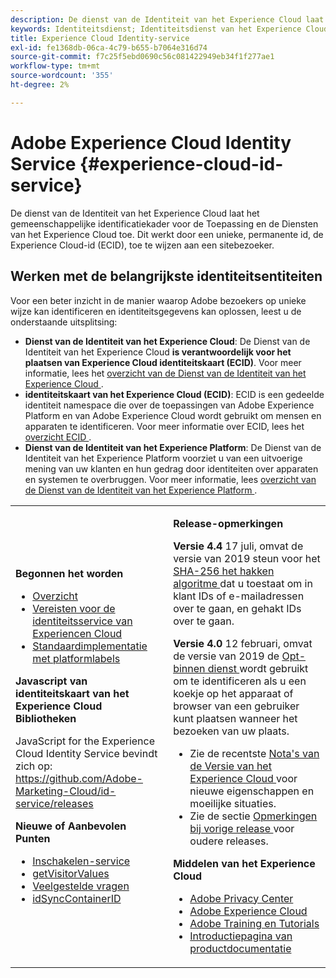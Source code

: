 ```yaml
---
description: De dienst van de Identiteit van het Experience Cloud laat het gemeenschappelijke identificatiekader voor de Toepassing en de Diensten van het Experience Cloud toe. Dit werkt door een unieke, permanente id, de Experience Cloud-id (ECID), toe te wijzen aan een sitebezoeker.
keywords: Identiteitsdienst; Identiteitsdienst van het Experience Cloud;
title: Experience Cloud Identity-service
exl-id: fe1368db-06ca-4c79-b655-b7064e316d74
source-git-commit: f7c25f5ebd0690c56c081422949eb34f1f277ae1
workflow-type: tm+mt
source-wordcount: '355'
ht-degree: 2%

---
```


# Adobe Experience Cloud Identity Service {#experience-cloud-id-service}

De dienst van de Identiteit van het Experience Cloud laat het gemeenschappelijke identificatiekader voor de Toepassing en de Diensten van het Experience Cloud toe. Dit werkt door een unieke, permanente id, de Experience Cloud-id (ECID), toe te wijzen aan een sitebezoeker.

## Werken met de belangrijkste identiteitsentiteiten

Voor een beter inzicht in de manier waarop Adobe bezoekers op unieke wijze kan identificeren en identiteitsgegevens kan oplossen, leest u de onderstaande uitsplitsing:

* **Dienst van de Identiteit van het Experience Cloud**: De Dienst van de Identiteit van het Experience Cloud **is verantwoordelijk voor het plaatsen van Experience Cloud identiteitskaart (ECID)**. Voor meer informatie, lees het [ overzicht van de Dienst van de Identiteit van het Experience Cloud ](./introduction/overview.md).
* **identiteitskaart van het Experience Cloud (ECID)**: ECID is een gedeelde identiteit namespace die over de toepassingen van Adobe Experience Platform en van Adobe Experience Cloud wordt gebruikt om mensen en apparaten te identificeren. Voor meer informatie over ECID, lees het [ overzicht ECID ](https://experienceleague.adobe.com/docs/experience-platform/identity/ecid.html).
* **Dienst van de Identiteit van het Experience Platform**: De Dienst van de Identiteit van het Experience Platform voorziet u van een uitvoerige mening van uw klanten en hun gedrag door identiteiten over apparaten en systemen te overbruggen. Voor meer informatie, lees [ overzicht van de Dienst van de Identiteit van het Experience Platform ](https://experienceleague.adobe.com/docs/experience-platform/identity/home.html?lang=nl).

<!-- The Adobe Experience Cloud Identity Service provides a universal, persistent ID that identifies your visitors across all the solutions in the Experience Cloud. It can replace ID generation code for Experience Cloud solutions and services. -->

<table id="table_5E612F746A704FE095B809A013EE977F" class="simpletable"> 
 <tbody> 
  <tr> 
   <td colname="col1"> <p> <b> Begonnen het worden </b> </p> <p> 
     <ul id="ul_D5EC6A54A03F4AB595B588116A7C1296"> 
      <li id="li_845F6DE25A1241439BCDCBC00459D7EB"> <a href="introduction/overview.md" format="dita" scope="local"> Overzicht </a> </li> 
      <li id="li_47F399E1D4AF4F08BD647DF01A423BA7"> <a href="reference/requirements.md" format="dita" scope="local"> Vereisten voor de identiteitsservice van Experiencen Cloud </a> </li> 
      <li id="li_CBEEE79B45644F28A52B58DDF23DAD4F"> <a href="https://experienceleague.adobe.com/docs/experience-platform/tags/home.html?lang=en" format="html" scope="external"> Standaardimplementatie met platformlabels </a> </li> 
     </ul> </p> <p><b> Javascript van identiteitskaart van het Experience Cloud Bibliotheken </b> </p> <p>JavaScript for the Experience Cloud Identity Service bevindt zich op: <a href="https://github.com/Adobe-Marketing-Cloud/id-service/releases" format="https" scope="external"> https://github.com/Adobe-Marketing-Cloud/id-service/releases</a> </p> <p> <b> Nieuwe of Aanbevolen Punten </b> </p> <p> 
     <ul id="ul_B0A25B6827734D55BB1E20D12334AC21"> 
      <li id="li_A66924F4948F4A5ABA545A89A28A6F6A"><a href="implementation-guides/opt-in-service/optin-overview.md#concept-f9b5db0d27a245fbadd3e19162319360" format="dita" scope="local"> Inschakelen-service </a> </li> 
      <li id="li_92D49CB788AD478EA74BCF5328CB9A14"> <a href="library/get-set/getvisitorvalues.md#reference-b8c9e17c170c4291829a792df46ce279" format="dita" scope="local"> getVisitorValues </a> </li> 
      <li id="li_9E512C6DD15C46C3ABD06ACD60D97E4A"> <a href="faq-intro/faq-intro.md" format="dita" scope="local"> Veelgestelde vragen </a> </li> 
      <li id="li_7744A4898EA542B9BF009D2066810050"> <a href="library/function-vars/idsyncontainerid.md#reference-5cfbed2240fa4def90f535f017a36015" format="dita" scope="local"> idSyncContainerID </a> </li> 
     </ul> </p> 
     <!-- 
     <p> <b>Announcements:</b> </p> 
     <p> <p>Important:  ID service support for Internet Explorer 6, 7, and 8 is deprecated and will be discontinued in a future release. </p> </p> 
     --> </td> 
   <td colname="col2"> <p> <b>Release-opmerkingen</b> </p> <p><b> Versie 4.4 </b> 17 juli, omvat de versie van 2019 steun voor het <a href="reference/hashing-support.md" format="dita" scope="local"> SHA-256 het hakken algoritme </a> dat u toestaat om in klant IDs of e-mailadressen over te gaan, en gehakt IDs over te gaan.</p><p><b> Versie 4.0 </b> 12 februari, omvat de versie van 2019 de <a href="implementation-guides/opt-in-service/optin-overview.md#concept-f9b5db0d27a245fbadd3e19162319360" format="dita" scope="local"> Opt-binnen dienst </a> wordt gebruikt om te identificeren als u een koekje op het apparaat of browser van een gebruiker kunt plaatsen wanneer het bezoeken van uw plaats. </p> <p> 
     <ul id="ul_4F06F170F214492780C7D25A069F799F"> 
      <li id="li_45A7CD556FE44F4DAB035C736A058F36"> Zie de recentste <a href="https://experienceleague.adobe.com/docs/release-notes/experience-cloud/current.html?lang=en" format="https" scope="external"> Nota's van de Versie van het Experience Cloud </a> voor nieuwe eigenschappen en moeilijke situaties. </li> 
      <li id="li_10CC4FBFEFC947CA9AD15F52D9715257">Zie de sectie <a href="https://experienceleague.adobe.com/docs/release-notes/experience-cloud/current.html?lang=en" format="html" scope="external"> Opmerkingen bij vorige release </a> voor oudere releases. </li> 
     </ul> </p> <p> <b> Middelen van het Experience Cloud </b> </p> <p> 
     <ul id="ul_E30EC96BDC624B5591F0470D430B7F41"> 
      <li id="li_F3A5CCFAE0F247CEB41A03CA8E03106B"> <a href="http://www.adobe.com/privacy.html" format="http" scope="external"> Adobe Privacy Center </a> </li> 
      <li id="li_A54C1EB170EA4B8FA6A81B90AB0C39DD"> <a href="https://experienceleague.adobe.com/docs/home.html?lang=en" scope="external" format="http"> Adobe Experience Cloud </a> </li> 
      <li id="li_1938F7044F544481A6CC0F45CC22B80A"> <a href="http://helpx.adobe.com/learning.html?promoid=KAUDK" scope="external" format="http"> Adobe Training en Tutorials </a> </li> 
      <li id="li_C71459E0D1464C05B8B9387C43541F17"> <a href="https://helpx.adobe.com/nl/support/experience-cloud.html" scope="external" format="https"> Introductiepagina van productdocumentatie </a> </li> 
     </ul> </p> </td> 
  </tr> 
 </tbody> 
</table>
